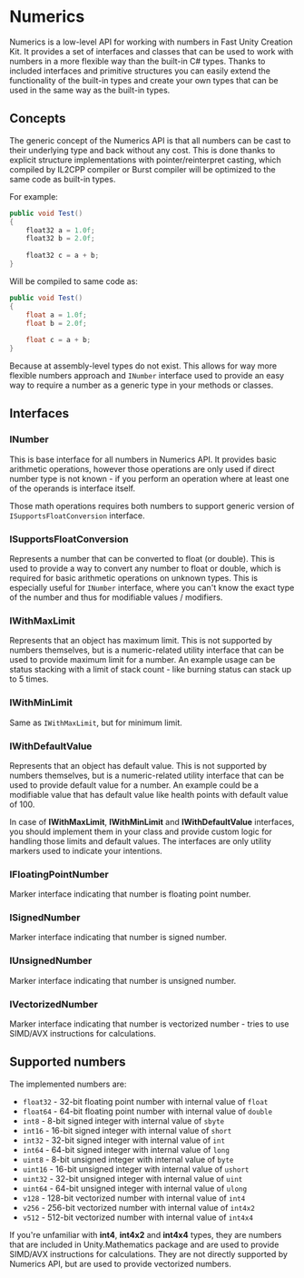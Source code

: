 # Numerics

Numerics is a low-level API for working with numbers in Fast Unity Creation Kit. It provides a set of interfaces and classes that can be used to work with numbers in a more flexible way than the built-in C# types.
Thanks to included interfaces and primitive structures you can easily extend the functionality of the built-in types and create your own types that can be used in the same way as the built-in types.

## Concepts
The generic concept of the Numerics API is that all numbers can be cast to their underlying type and back without
any cost. This is done thanks to explicit structure implementations with pointer/reinterpret casting, which compiled by
IL2CPP compiler or Burst compiler will be optimized to the same code as built-in types.

For example:
```C#
public void Test()
{
    float32 a = 1.0f;
    float32 b = 2.0f;
    
    float32 c = a + b;
}
```
Will be compiled to same code as:
```C#
public void Test()
{
    float a = 1.0f;
    float b = 2.0f;
    
    float c = a + b;
}
```
Because at assembly-level types do not exist.
This allows for way more flexible numbers approach and `INumber` interface used to provide
an easy way to require a number as a generic type in your methods or classes.

## Interfaces
### INumber
This is base interface for all numbers in Numerics API. It provides basic arithmetic operations, however those 
operations are only used if direct number type is not known - if you perform an operation where
at least one of the operands is interface itself.

Those math operations requires both numbers to support generic version of `ISupportsFloatConversion` interface.

### ISupportsFloatConversion
Represents a number that can be converted to float (or double). This is used to provide a way to convert any number to float
or double, which is required for basic arithmetic operations on unknown types. This is especially useful for
`INumber` interface, where you can't know the exact type of the number and thus for modifiable values / modifiers.

### IWithMaxLimit
Represents that an object has maximum limit. This is not supported by numbers themselves, but is a numeric-related utility
interface that can be used to provide maximum limit for a number. An example usage can be status stacking with a limit of
stack count - like burning status can stack up to 5 times.

### IWithMinLimit
Same as `IWithMaxLimit`, but for minimum limit.

### IWithDefaultValue
Represents that an object has default value. This is not supported by numbers themselves, but is a numeric-related utility
interface that can be used to provide default value for a number. An example could be a modifiable value that has default value
like health points with default value of 100.

<warning>
In case of <b>IWithMaxLimit</b>, <b>IWithMinLimit</b> and <b>IWithDefaultValue</b> interfaces, you should implement them in your class
and provide custom logic for handling those limits and default values. The interfaces are only utility markers used 
to indicate your intentions.
</warning>

### IFloatingPointNumber
Marker interface indicating that number is floating point number.

### ISignedNumber
Marker interface indicating that number is signed number.

### IUnsignedNumber
Marker interface indicating that number is unsigned number.

### IVectorizedNumber
Marker interface indicating that number is vectorized number - tries to use SIMD/AVX instructions for calculations.

## Supported numbers
The implemented numbers are:
* `float32` - 32-bit floating point number with internal value of `float`
* `float64` - 64-bit floating point number with internal value of `double`
* `int8` - 8-bit signed integer with internal value of `sbyte`
* `int16` - 16-bit signed integer with internal value of `short`
* `int32` - 32-bit signed integer with internal value of `int`
* `int64` - 64-bit signed integer with internal value of `long`
* `uint8` - 8-bit unsigned integer with internal value of `byte`
* `uint16` - 16-bit unsigned integer with internal value of `ushort`
* `uint32` - 32-bit unsigned integer with internal value of `uint`
* `uint64` - 64-bit unsigned integer with internal value of `ulong`
* `v128` - 128-bit vectorized number with internal value of `int4`
* `v256` - 256-bit vectorized number with internal value of `int4x2`
* `v512` - 512-bit vectorized number with internal value of `int4x4`

<note>
If you're unfamiliar with <b>int4</b>, <b>int4x2</b> and <b>int4x4</b> types, they are numbers that are included in
Unity.Mathematics package and are used to provide SIMD/AVX instructions for calculations. They are not directly
supported by Numerics API, but are used to provide vectorized numbers.
</note>

